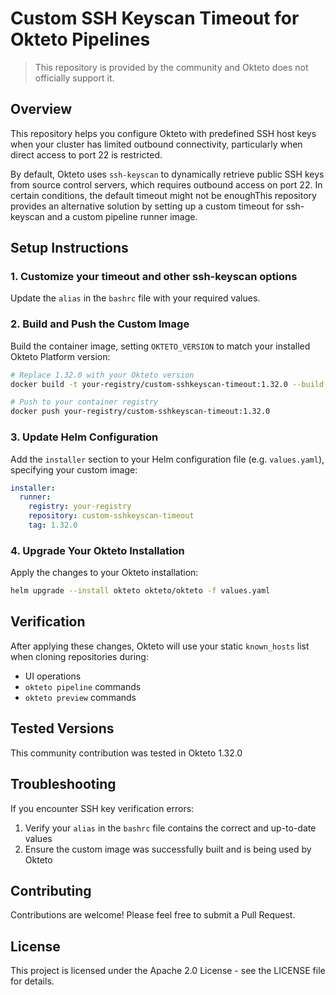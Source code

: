 # Custom SSH Keyscan Timeout  for Okteto Pipelines

> This repository is provided by the community and Okteto does not officially support it.

## Overview

This repository helps you configure Okteto with predefined SSH host keys when your cluster has limited outbound connectivity, particularly when direct access to port 22 is restricted.

By default, Okteto uses `ssh-keyscan` to dynamically retrieve public SSH keys from source control servers, which requires outbound access on port 22. In certain conditions, the default timeout might not be enoughThis repository provides an alternative solution by setting up a custom timeout for ssh-keyscan and a custom pipeline runner image.

## Setup Instructions

### 1. Customize your timeout and other ssh-keyscan options

Update the `alias` in the `bashrc` file with your required values.

### 2. Build and Push the Custom Image

Build the container image, setting `OKTETO_VERSION` to match your installed Okteto Platform version:

```bash
# Replace 1.32.0 with your Okteto version
docker build -t your-registry/custom-sshkeyscan-timeout:1.32.0 --build-arg=OKTETO_VERSION=1.32.0 .

# Push to your container registry
docker push your-registry/custom-sshkeyscan-timeout:1.32.0
```

### 3. Update Helm Configuration

Add the `installer` section to your Helm configuration file (e.g. `values.yaml`), specifying your custom image:

```yaml
installer:
  runner:
    registry: your-registry
    repository: custom-sshkeyscan-timeout
    tag: 1.32.0
```

### 4. Upgrade Your Okteto Installation

Apply the changes to your Okteto installation:

```bash
helm upgrade --install okteto okteto/okteto -f values.yaml
```

## Verification

After applying these changes, Okteto will use your static `known_hosts` list when cloning repositories during:
- UI operations
- `okteto pipeline` commands
- `okteto preview` commands

## Tested Versions
This community contribution was tested in Okteto 1.32.0

## Troubleshooting

If you encounter SSH key verification errors:
1. Verify your `alias` in the `bashrc` file contains the correct and up-to-date values
2. Ensure the custom image was successfully built and is being used by Okteto

## Contributing

Contributions are welcome! Please feel free to submit a Pull Request.

## License

This project is licensed under the Apache 2.0 License - see the LICENSE file for details.
